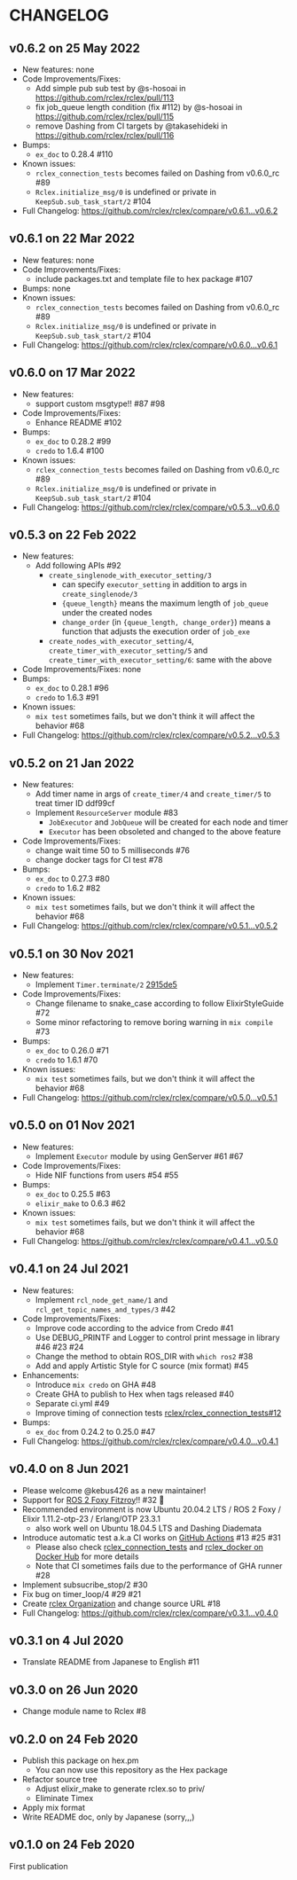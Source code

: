 # CHANGELOG

## v0.6.2 on 25 May 2022

* New features: none
* Code Improvements/Fixes:
  * Add simple pub sub test by @s-hosoai in https://github.com/rclex/rclex/pull/113
  * fix job_queue length condition (fix #112) by @s-hosoai in https://github.com/rclex/rclex/pull/115
  * remove Dashing from CI targets by @takasehideki in https://github.com/rclex/rclex/pull/116
* Bumps:
  * `ex_doc` to 0.28.4 #110
* Known issues:
  * `rclex_connection_tests` becomes failed on Dashing from v0.6.0_rc #89
  * `Rclex.initialize_msg/0` is undefined or private in `KeepSub.sub_task_start/2` #104
* Full Changelog: https://github.com/rclex/rclex/compare/v0.6.1...v0.6.2

## v0.6.1 on 22 Mar 2022

- New features: none
- Code Improvements/Fixes:
  - include packages.txt and template file to hex package #107
- Bumps: none
- Known issues:
  - `rclex_connection_tests` becomes failed on Dashing from v0.6.0_rc #89
  - `Rclex.initialize_msg/0` is undefined or private in `KeepSub.sub_task_start/2` #104
- Full Changelog: https://github.com/rclex/rclex/compare/v0.6.0...v0.6.1

## v0.6.0 on 17 Mar 2022

- New features:
  - support custom msgtype!! #87 #98
- Code Improvements/Fixes:
  - Enhance README #102
- Bumps:
  - `ex_doc` to 0.28.2 #99
  - `credo` to 1.6.4 #100
- Known issues:
  - `rclex_connection_tests` becomes failed on Dashing from v0.6.0_rc #89
  - `Rclex.initialize_msg/0` is undefined or private in `KeepSub.sub_task_start/2` #104
- Full Changelog: https://github.com/rclex/rclex/compare/v0.5.3...v0.6.0

## v0.5.3 on 22 Feb 2022

- New features:
  - Add following APIs #92 
    - `create_singlenode_with_executor_setting/3`
      - can specify `executor_setting` in addition to args in `create_singlenode/3`
      - `{queue_length}` means the maximum length of `job_queue` under the created nodes
      - `change_order` (in `{queue_length, change_order}`) means a function that adjusts the execution order of `job_exe`
    - `create_nodes_with_executor_setting/4`, `create_timer_with_executor_setting/5` and `create_timer_with_executor_setting/6`: same with the above
- Code Improvements/Fixes: none
- Bumps:
  - `ex_doc` to 0.28.1 #96
  - `credo` to 1.6.3 #91
- Known issues:
  - `mix test` sometimes fails, but we don't think it will affect the behavior #68
- Full Changelog: https://github.com/rclex/rclex/compare/v0.5.2...v0.5.3

## v0.5.2 on 21 Jan 2022

- New features:
  - Add timer name in args of `create_timer/4` and `create_timer/5` to treat timer ID ddf99cf
  - Implement `ResourceServer` module #83
    - `JobExecutor` and `JobQueue` will be created for each node and timer
    - `Executor` has been obsoleted and changed to the above feature
- Code Improvements/Fixes:
  - change wait time 50 to 5 milliseconds #76
  - change docker tags for CI test #78
- Bumps:
  - `ex_doc` to 0.27.3 #80
  - `credo` to 1.6.2 #82
- Known issues:
  - `mix test` sometimes fails, but we don't think it will affect the behavior #68
- Full Changelog: https://github.com/rclex/rclex/compare/v0.5.1...v0.5.2

## v0.5.1 on 30 Nov 2021

- New features:
  - Implement `Timer.terminate/2` [2915de5](https://github.com/rclex/rclex/commit/2915de5a7bdaa3ca22b56c7900d03a9931e057f9)
- Code Improvements/Fixes:
  - Change filename to snake_case according to follow ElixirStyleGuide #72 
  - Some minor refactoring to remove boring warning in `mix compile` #73
- Bumps:
  - `ex_doc` to 0.26.0 #71
  - `credo` to 1.6.1 #70
- Known issues:
  - `mix test` sometimes fails, but we don't think it will affect the behavior #68
- Full Changelog: https://github.com/rclex/rclex/compare/v0.5.0...v0.5.1

## v0.5.0 on 01 Nov 2021

- New features:
  - Implement `Executor` module by using GenServer #61 #67
- Code Improvements/Fixes:
  - Hide NIF functions from users #54 #55
- Bumps:
  - `ex_doc` to 0.25.5 #63
  - `elixir_make` to 0.6.3 #62
- Known issues:
  - `mix test` sometimes fails, but we don't think it will affect the behavior #68
- Full Changelog: https://github.com/rclex/rclex/compare/v0.4.1...v0.5.0

## v0.4.1 on 24 Jul 2021

- New features:
  - Implement `rcl_node_get_name/1` and `rcl_get_topic_names_and_types/3` #42
- Code Improvements/Fixes:
  - Improve code according to the advice from Credo #41 
  - Use DEBUG_PRINTF and Logger to control print message in library #46 #23 #24
  - Change the method to obtain ROS_DIR with `which ros2` #38
  - Add and apply Artistic Style for C source (mix format) #45
- Enhancements:
  - Introduce `mix credo` on GHA #48
  - Create GHA to publish to Hex when tags released #40
  - Separate ci.yml #49
  - Improve timing of connection tests [rclex/rclex_connection_tests#12](https://github.com/rclex/rclex_connection_tests/pull/12)
- Bumps:
  - `ex_doc` from 0.24.2 to 0.25.0 #47
- Full Changelog: https://github.com/rclex/rclex/compare/v0.4.0...v0.4.1

## v0.4.0 on 8 Jun 2021

- Please welcome @kebus426 as a new maintainer! 
- Support for [ROS 2 Foxy Fitzroy](https://index.ros.org/doc/ros2/Releases/Release-Foxy-Fitzroy/)!! #32 :tada:
- Recommended environment is now Ubuntu 20.04.2 LTS / ROS 2 Foxy / Elixir 1.11.2-otp-23 / Erlang/OTP 23.3.1
  - also work well on Ubuntu 18.04.5 LTS and Dashing Diademata
- Introduce automatic test a.k.a CI works on [GitHub Actions](https://github.com/rclex/rclex/actions) #13 #25 #31 
  - Please also check [rclex_connection_tests](https://github.com/rclex/rclex_connection_tests) and [rclex_docker on Docker Hub](https://hub.docker.com/r/rclex/rclex_docker) for more details
  - Note that CI sometimes fails due to the performance of GHA runner #28 
- Implement subsucribe_stop/2 #30
- Fix bug on timer_loop/4 #29 #21 
- Create [rclex Organization](https://github.com/rclex) and change source URL #18
- Full Changelog: https://github.com/rclex/rclex/compare/v0.3.1...v0.4.0

## v0.3.1 on 4 Jul 2020

- Translate README from Japanese to English #11

## v0.3.0 on 26 Jun 2020

- Change module name to Rclex #8

## v0.2.0 on 24 Feb 2020

- Publish this package on hex.pm
  - You can now use this repository as the Hex package
- Refactor source tree
  - Adjust elixir_make to generate rclex.so to priv/
  - Eliminate Timex
- Apply mix format
- Write README doc, only by Japanese (sorry,,,)

## v0.1.0 on 24 Feb 2020

First publication

